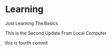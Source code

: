 # Learning
Just Learning The Basics

This is the Second Update From Local Computer

this is fourth commit